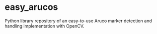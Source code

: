 # easy_arucos
Python library repository of an easy-to-use Aruco marker detection and handling implementation with OpenCV.
